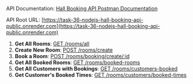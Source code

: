 API Documentation: [Hall Booking API Postman Documentation](https://documenter.getpostman.com/view/31548663/2sA2r53kQ3)

API Root URL: [https://task-36-nodejs-hall-booking-api-public.onrender.com](https://task-36-nodejs-hall-booking-api-public.onrender.com)

1. **Get All Rooms**: [GET /rooms/all](https://documenter.getpostman.com/view/31548663/2sA2r53kQ3#GET-rooms-all)
2. **Create New Room**: [POST /rooms/create](https://documenter.getpostman.com/view/31548663/2sA2r53kQ3#POST-rooms-create)
3. **Book a Room**: [POST /rooms/booking/create/:id](https://documenter.getpostman.com/view/31548663/2sA2r53kQ3#POST-rooms-booking-create-id)
4. **Get All Booked Rooms**: [GET /rooms/booked-rooms](https://documenter.getpostman.com/view/31548663/2sA2r53kQ3#GET-rooms-booked-rooms)
5. **Get All Customers with Bookings**: [GET /rooms/customers-booked](https://documenter.getpostman.com/view/31548663/2sA2r53kQ3#GET-rooms-customers-booked)
6. **Get Customer's Booked Times**: [GET /rooms/customers/booked-times](https://documenter.getpostman.com/view/31548663/2sA2r53kQ3#GET-rooms-customers-booked-times)
